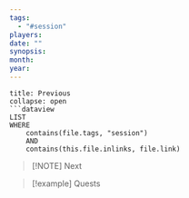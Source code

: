 ```yaml
---
tags:
  - "#session"
players: 
date: ""
synopsis: 
month: 
year:
---
```


```ad-done
title: Previous
collapse: open
```dataview
LIST
WHERE 
	contains(file.tags, "session")
	AND
	contains(this.file.inlinks, file.link)
```

> [!NOTE] Next
> 

> [!example] Quests
> 

